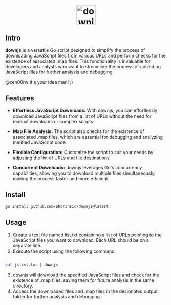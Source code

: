 
<h1 align="center">
  <br>
  <img src="https://cdn3.iconfinder.com/data/icons/cryptocurrency-mining-flat/60/Cloud-Mining-Cryptocurrency-crypto-miner-512.png" width="60px" alt="downjs">
</h1>


## Intro
**downjs** is a versatile Go script designed to simplify the process of downloading JavaScript files from various URLs and perform checks for the existence of associated .map files. This functionality is invaluable for developers and analysts who want to streamline the process of collecting JavaScript files for further analysis and debugging.

@xen00rw
It's your idea man! ;)

## Features

- **Effortless JavaScript Downloads:** With downjs, you can effortlessly download JavaScript files from a list of URLs without the need for manual downloads or complex scripts.

- **Map File Analysis:** The script also checks for the existence of associated .map files, which are essential for debugging and analyzing minified JavaScript code.

- **Flexible Configuration:** Customize the script to suit your needs by adjusting the list of URLs and file destinations.

- **Concurrent Downloads:** downjs leverages Go's concurrency capabilities, allowing you to download multiple files simultaneously, making the process faster and more efficient.

## Install

```bash
go install github.com/phor3nsic/downjs@latest
```

## Usage

1. Create a text file named list.txt containing a list of URLs pointing to the JavaScript files you want to download. Each URL should be on a separate line.
2. Execute the script using the following command:

```bash

cat jslist.txt | downjs
```
3. downjs will download the specified JavaScript files and check for the existence of .map files, saving them for future analysis in the same directory.
4. Access the downloaded files and .map files in the designated output folder for further analysis and debugging.